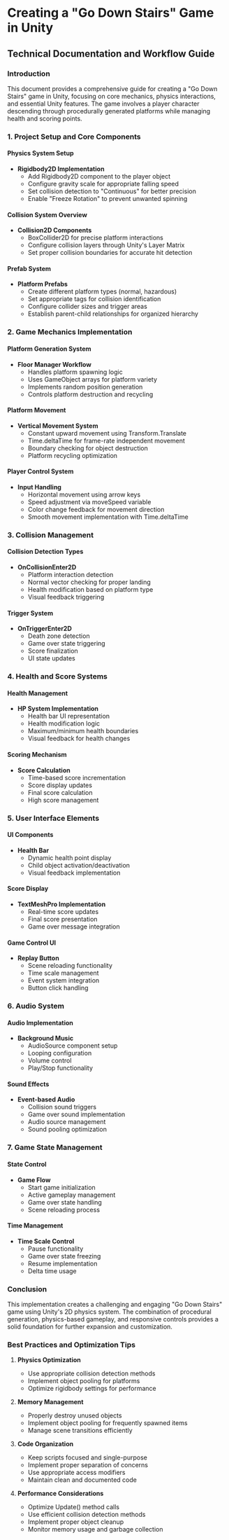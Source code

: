 # Creating a "Go Down Stairs" Game in Unity
## Technical Documentation and Workflow Guide

### Introduction
This document provides a comprehensive guide for creating a "Go Down Stairs" game in Unity, focusing on core mechanics, physics interactions, and essential Unity features. The game involves a player character descending through procedurally generated platforms while managing health and scoring points.

### 1. Project Setup and Core Components

#### Physics System Setup
- **Rigidbody2D Implementation**
  - Add Rigidbody2D component to the player object
  - Configure gravity scale for appropriate falling speed
  - Set collision detection to "Continuous" for better precision
  - Enable "Freeze Rotation" to prevent unwanted spinning

#### Collision System Overview
- **Collision2D Components**
  - BoxCollider2D for precise platform interactions
  - Configure collision layers through Unity's Layer Matrix
  - Set proper collision boundaries for accurate hit detection

#### Prefab System
- **Platform Prefabs**
  - Create different platform types (normal, hazardous)
  - Set appropriate tags for collision identification
  - Configure collider sizes and trigger areas
  - Establish parent-child relationships for organized hierarchy

### 2. Game Mechanics Implementation

#### Platform Generation System
- **Floor Manager Workflow**
  - Handles platform spawning logic
  - Uses GameObject arrays for platform variety
  - Implements random position generation
  - Controls platform destruction and recycling

#### Platform Movement
- **Vertical Movement System**
  - Constant upward movement using Transform.Translate
  - Time.deltaTime for frame-rate independent movement
  - Boundary checking for object destruction
  - Platform recycling optimization

#### Player Control System
- **Input Handling**
  - Horizontal movement using arrow keys
  - Speed adjustment via moveSpeed variable
  - Color change feedback for movement direction
  - Smooth movement implementation with Time.deltaTime

### 3. Collision Management

#### Collision Detection Types
- **OnCollisionEnter2D**
  - Platform interaction detection
  - Normal vector checking for proper landing
  - Health modification based on platform type
  - Visual feedback triggering

#### Trigger System
- **OnTriggerEnter2D**
  - Death zone detection
  - Game over state triggering
  - Score finalization
  - UI state updates

### 4. Health and Score Systems

#### Health Management
- **HP System Implementation**
  - Health bar UI representation
  - Health modification logic
  - Maximum/minimum health boundaries
  - Visual feedback for health changes

#### Scoring Mechanism
- **Score Calculation**
  - Time-based score incrementation
  - Score display updates
  - Final score calculation
  - High score management

### 5. User Interface Elements

#### UI Components
- **Health Bar**
  - Dynamic health point display
  - Child object activation/deactivation
  - Visual feedback implementation

#### Score Display
- **TextMeshPro Implementation**
  - Real-time score updates
  - Final score presentation
  - Game over message integration

#### Game Control UI
- **Replay Button**
  - Scene reloading functionality
  - Time scale management
  - Event system integration
  - Button click handling

### 6. Audio System

#### Audio Implementation
- **Background Music**
  - AudioSource component setup
  - Looping configuration
  - Volume control
  - Play/Stop functionality

#### Sound Effects
- **Event-based Audio**
  - Collision sound triggers
  - Game over sound implementation
  - Audio source management
  - Sound pooling optimization

### 7. Game State Management

#### State Control
- **Game Flow**
  - Start game initialization
  - Active gameplay management
  - Game over state handling
  - Scene reloading process

#### Time Management
- **Time Scale Control**
  - Pause functionality
  - Game over state freezing
  - Resume implementation
  - Delta time usage

### Conclusion

This implementation creates a challenging and engaging "Go Down Stairs" game using Unity's 2D physics system. The combination of procedural generation, physics-based gameplay, and responsive controls provides a solid foundation for further expansion and customization.

### Best Practices and Optimization Tips

1. **Physics Optimization**
   - Use appropriate collision detection methods
   - Implement object pooling for platforms
   - Optimize rigidbody settings for performance

2. **Memory Management**
   - Properly destroy unused objects
   - Implement object pooling for frequently spawned items
   - Manage scene transitions efficiently

3. **Code Organization**
   - Keep scripts focused and single-purpose
   - Implement proper separation of concerns
   - Use appropriate access modifiers
   - Maintain clean and documented code

4. **Performance Considerations**
   - Optimize Update() method calls
   - Use efficient collision detection methods
   - Implement proper object cleanup
   - Monitor memory usage and garbage collection
